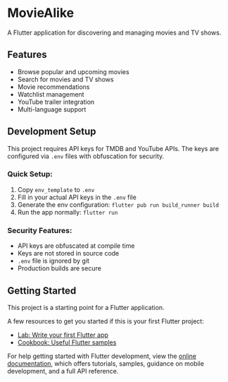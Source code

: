# MovieAlike

A Flutter application for discovering and managing movies and TV shows.

## Features

- Browse popular and upcoming movies
- Search for movies and TV shows
- Movie recommendations
- Watchlist management
- YouTube trailer integration
- Multi-language support

## Development Setup

This project requires API keys for TMDB and YouTube APIs. The keys are configured via `.env` files with obfuscation for security.

### Quick Setup:

1. Copy `env_template` to `.env`
2. Fill in your actual API keys in the `.env` file
3. Generate the env configuration: `flutter pub run build_runner build`
4. Run the app normally: `flutter run`

### Security Features:

- API keys are obfuscated at compile time
- Keys are not stored in source code
- `.env` file is ignored by git
- Production builds are secure

## Getting Started

This project is a starting point for a Flutter application.

A few resources to get you started if this is your first Flutter project:

- [Lab: Write your first Flutter app](https://docs.flutter.dev/get-started/codelab)
- [Cookbook: Useful Flutter samples](https://docs.flutter.dev/cookbook)

For help getting started with Flutter development, view the
[online documentation](https://docs.flutter.dev/), which offers tutorials,
samples, guidance on mobile development, and a full API reference.

